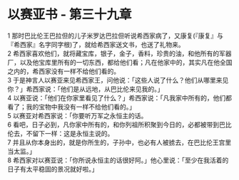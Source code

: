 # 以赛亚书 - 第三十九章
  
 1 那时巴比伦王巴拉但的儿子米罗达巴拉但听说希西家病了，又康复(『康复』与『希西家』名字同字根)了，就给希西家送文书，也送了礼物来。  
 2 希西家喜欢他们，就将藏宝库，银子，金子，香料，珍贵的油，和他所有的军器厂，以及他宝库里所有的一切东西，都给他们看；凡在他家中的，其实凡在他全国之内的，希西家没有一样不给他们看的。  
 3 于是神言人以赛亚来见希西家王，问他说：「这些人说了什么？他们从哪里来见你？」希西家说：「他们是从远地，从巴比伦来见我的。」  
 4 以赛亚说：「他们在你家里看见了什么？」希西家说：「凡我家中所有的，他们都看了；我的宝物中我没有一样不给他们看的。」  
 5 以赛亚对希西家说：「你要听万军之永恒主的话。  
 6 看吧，日子必到，凡你家中所有的，和你列祖所积聚到今日的，必都被带到巴比伦去，不留下一样：这是永恒主说的。  
 7 并且从你本身出的，就是你所生的，子孙中，也必有人被掳去，在巴比伦王宫里当太监。」  
 8 希西家对以赛亚说：「你所说永恒主的话很好阿。」他心里说：「至少在我活着的日子有太平稳固的景况就好啦。」